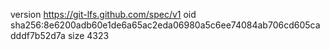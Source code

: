 version https://git-lfs.github.com/spec/v1
oid sha256:8e6200adb60e1de6a65ac2eda06980a5c6ee74084ab706cd605cadddf7b52d7a
size 4323
